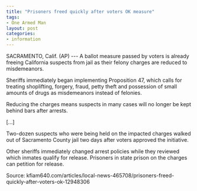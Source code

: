 ```yaml
---
title: "Prisoners freed quickly after voters OK measure"
tags:
- One Armed Man
layout: post
categories:
- information
---
```


SACRAMENTO, Calif. (AP) --- A ballot measure passed by voters is already freeing California suspects from jail as their felony charges are reduced to misdemeanors.

Sheriffs immediately began implementing Proposition 47, which calls for treating shoplifting, forgery, fraud, petty theft and possession of small amounts of drugs as misdemeanors instead of felonies.

Reducing the charges means suspects in many cases will no longer be kept behind bars after arrests.

\[...\]

Two-dozen suspects who were being held on the impacted charges walked out of Sacramento County jail two days after voters approved the initiative.

Other sheriffs immediately changed arrest policies while they reviewed which inmates qualify for release. Prisoners in state prison on the charges can petition for release.

Source: kfiam640.com/articles/local-news-465708/prisoners-freed-quickly-after-voters-ok-12948306